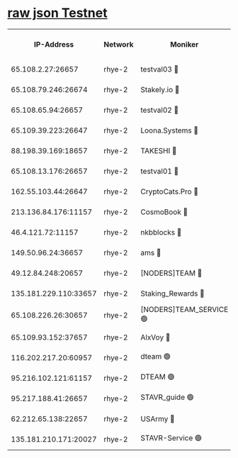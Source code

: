 
[raw json Testnet](https://rpc-check.quickt.stavr.tech/quickt/rpc-quickt-result.json)
=


<table><tr><th>IP-Address</th><th>Network</th><th>Moniker</th><th>Latest Block Height</th><th>Earliest Block Height</th><th>Catching Up</th><th>Tx Index</th><th>Voting Power</th><th>Scan Time</th></tr><tr><td>65.108.2.27:26657</td><td>rhye-2</td><td>testval03 🔴</td><td>1112109</td><td>1</td><td>False</td><td>on</td><td>11002050</td><td>2024-03-05T11:32:41.924370390UTC</td></tr><tr><td>65.108.79.246:26674</td><td>rhye-2</td><td>Stakely.io 🔴</td><td>1112109</td><td>1</td><td>False</td><td>on</td><td>10010</td><td>2024-03-05T11:32:44.267053668UTC</td></tr><tr><td>65.108.65.94:26657</td><td>rhye-2</td><td>testval02 🔴</td><td>1112110</td><td>1</td><td>False</td><td>on</td><td>11002050</td><td>2024-03-05T11:32:46.944207923UTC</td></tr><tr><td>65.109.39.223:26647</td><td>rhye-2</td><td>Loona.Systems 🔴</td><td>1112110</td><td>1</td><td>False</td><td>off</td><td>86949</td><td>2024-03-05T11:32:47.467264090UTC</td></tr><tr><td>88.198.39.169:18657</td><td>rhye-2</td><td>TAKESHI 🔴</td><td>1112110</td><td>1</td><td>False</td><td>off</td><td>40542</td><td>2024-03-05T11:32:47.973180329UTC</td></tr><tr><td>65.108.13.176:26657</td><td>rhye-2</td><td>testval01 🔴</td><td>1112110</td><td>1</td><td>False</td><td>on</td><td>13082010</td><td>2024-03-05T11:32:48.958949001UTC</td></tr><tr><td>162.55.103.44:26647</td><td>rhye-2</td><td>CryptoCats.Pro 🔴</td><td>1112116</td><td>1</td><td>False</td><td>off</td><td>9999</td><td>2024-03-05T11:33:20.992815558UTC</td></tr><tr><td>213.136.84.176:11157</td><td>rhye-2</td><td>CosmoBook 🔴</td><td>1112115</td><td>65301</td><td>False</td><td>off</td><td>1520417</td><td>2024-03-05T11:33:14.574219198UTC</td></tr><tr><td>46.4.121.72:11157</td><td>rhye-2</td><td>nkbblocks 🔴</td><td>1112107</td><td>70101</td><td>False</td><td>off</td><td>81084</td><td>2024-03-05T11:32:34.866918974UTC</td></tr><tr><td>149.50.96.24:36657</td><td>rhye-2</td><td>ams 🔴</td><td>1112113</td><td>133501</td><td>False</td><td>on</td><td>10732</td><td>2024-03-05T11:33:04.119103810UTC</td></tr><tr><td>49.12.84.248:20657</td><td>rhye-2</td><td>[NODERS]TEAM 🔴</td><td>1112112</td><td>146001</td><td>False</td><td>on</td><td>59690</td><td>2024-03-05T11:33:01.773237796UTC</td></tr><tr><td>135.181.229.110:33657</td><td>rhye-2</td><td>Staking_Rewards 🔴</td><td>1112110</td><td>149101</td><td>False</td><td>on</td><td>9900</td><td>2024-03-05T11:32:47.761997215UTC</td></tr><tr><td>65.108.226.26:30657</td><td>rhye-2</td><td>[NODERS]TEAM_SERVICE 🟢</td><td>1112110</td><td>241501</td><td>False</td><td>on</td><td>0</td><td>2024-03-05T11:32:48.632867995UTC</td></tr><tr><td>65.109.93.152:37657</td><td>rhye-2</td><td>AlxVoy 🔴</td><td>1112108</td><td>315173</td><td>False</td><td>on</td><td>150351</td><td>2024-03-05T11:32:39.275781041UTC</td></tr><tr><td>116.202.217.20:60957</td><td>rhye-2</td><td>dteam 🟢</td><td>1112110</td><td>421794</td><td>False</td><td>on</td><td>0</td><td>2024-03-05T11:32:47.174616374UTC</td></tr><tr><td>95.216.102.121:61157</td><td>rhye-2</td><td>DTEAM 🟢</td><td>946425</td><td>945401</td><td>False</td><td>on</td><td>0</td><td>2024-03-05T11:32:44.573443798UTC</td></tr><tr><td>95.217.188.41:26657</td><td>rhye-2</td><td>STAVR_guide 🟢</td><td>1112110</td><td>1020001</td><td>False</td><td>on</td><td>0</td><td>2024-03-05T11:32:48.288307578UTC</td></tr><tr><td>62.212.65.138:22657</td><td>rhye-2</td><td>USArmy 🔴</td><td>1112109</td><td>1102501</td><td>False</td><td>on</td><td>58774</td><td>2024-03-05T11:32:41.599914509UTC</td></tr><tr><td>135.181.210.171:20027</td><td>rhye-2</td><td>STAVR-Service 🟢</td><td>1112112</td><td>1108501</td><td>False</td><td>on</td><td>0</td><td>2024-03-05T11:32:59.493509124UTC</td></tr></table>
